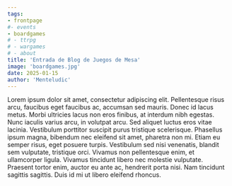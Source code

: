 ```yaml
---
tags:
- frontpage
#- events
- boardgames
# - ttrpg
# - wargames
# - about
title: 'Entrada de Blog de Juegos de Mesa'
image: 'boardgames.jpg'
date: 2025-01-15
author: 'Menteludic'
---
```


Lorem ipsum dolor sit amet, consectetur adipiscing elit. Pellentesque risus arcu, faucibus eget faucibus ac, accumsan sed mauris. Donec id lacus metus. Morbi ultricies lacus non eros finibus, at interdum nibh egestas. Nunc iaculis varius arcu, in volutpat arcu. Sed aliquet luctus eros vitae lacinia. Vestibulum porttitor suscipit purus tristique scelerisque. Phasellus ipsum magna, bibendum nec eleifend sit amet, pharetra non mi. Etiam eu semper risus, eget posuere turpis. Vestibulum sed nisi venenatis, blandit sem vulputate, tristique orci. Vivamus non pellentesque enim, et ullamcorper ligula. Vivamus tincidunt libero nec molestie vulputate. Praesent tortor enim, auctor eu ante ac, hendrerit porta nisi. Nam tincidunt sagittis sagittis. Duis id mi ut libero eleifend rhoncus.